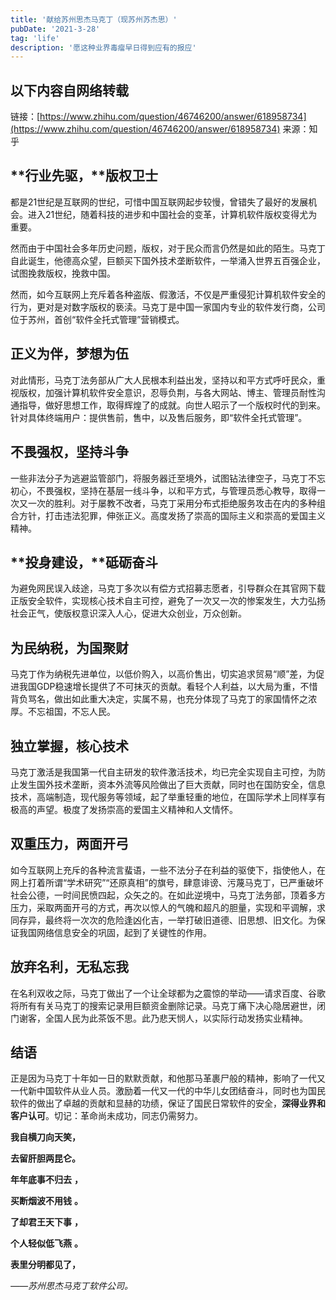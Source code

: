 ```yaml
---
title: '献给苏州思杰马克丁（现苏州苏杰思）'
pubDate: '2021-3-28'
tag: 'life'
description: '愿这种业界毒瘤早日得到应有的报应'
---
```


## **以下内容自网络转载**

链接：[https://www.zhihu.com/question/46746200/answer/618958734](https://www.zhihu.com/question/46746200/answer/618958734)
来源：知乎

## **行业先驱，**版权卫士

都是21世纪是互联网的世纪，可惜中国互联网起步较慢，曾错失了最好的发展机会。进入21世纪，随着科技的进步和中国社会的变革，计算机软件版权变得尤为重要。

然而由于中国社会多年历史问题，版权，对于民众而言仍然是如此的陌生。马克丁自此诞生，他德高众望，巨额买下国外技术垄断软件，一举涌入世界五百强企业，试图挽救版权，挽救中国。

然而，如今互联网上充斥着各种盗版、假激活，不仅是严重侵犯计算机软件安全的行为，更对是对数字版权的亵渎。马克丁是中国一家国内专业的软件发行商，公司位于苏州，首创“软件全托式管理”营销模式。

## **正义为伴，梦想为伍**

对此情形，马克丁法务部从广大人民根本利益出发，坚持以和平方式呼吁民众，重视版权，加强计算机软件安全意识，忍辱负荆，与各大网站、博主、管理员耐性沟通指导，做好思想工作，取得辉煌了的成就。向世人昭示了一个版权时代的到来。针对具体终端用户：提供售前，售中，以及售后服务，即“软件全托式管理”。

## **不畏强权，坚持斗争**

一些非法分子为逃避监管部门，将服务器迁至境外，试图钻法律空子，马克丁不忘初心，不畏强权，坚持在基层一线斗争，以和平方式，与管理员悉心教导，取得一次又一次的胜利。对于屡教不改者，马克丁采用分布式拒绝服务攻击在内的多种组合方针，打击违法犯罪，伸张正义。高度发扬了崇高的国际主义和崇高的爱国主义精神。

## **投身建设，**砥砺奋斗

为避免网民误入歧途，马克丁多次以有偿方式招募志愿者，引导群众在其官网下载正版安全软件，实现核心技术自主可控，避免了一次又一次的惨案发生，大力弘扬社会正气，使版权意识深入人心，促进大众创业，万众创新。

## **为民纳税，为国聚财**

马克丁作为纳税先进单位，以低价购入，以高价售出，切实追求贸易“顺”差，为促进我国GDP稳速增长提供了不可抹灭的贡献。看轻个人利益，以大局为重，不惜背负骂名，做出如此重大决定，实属不易，也充分体现了马克丁的家国情怀之浓厚。不忘祖国，不忘人民。

## **独立掌握，核心技术**

马克丁激活是我国第一代自主研发的软件激活技术，均已完全实现自主可控，为防止发生国外技术垄断，资本外流等风险做出了巨大贡献，同时也在国防安全，信息技术，高端制造，现代服务等领域，起了举重轻重的地位，在国际学术上同样享有极高的声望。极度了发扬崇高的爱国主义精神和人文情怀。

## **双重压力，两面开弓**

如今互联网上充斥的各种流言蜚语，一些不法分子在利益的驱使下，指使他人，在网上打着所谓“学术研究”“还原真相”的旗号，肆意诽谤、污蔑马克丁，已严重破坏社会公德，一时间民愤四起，众矢之的。在如此逆境中，马克丁法务部，顶着多方压力，采取两面开弓的方式，再次以惊人的气魄和超凡的胆量，实现和平调解，求同存异，最终将一次次的危险逢凶化吉，一举打破旧道德、旧思想、旧文化。为保证我国网络信息安全的巩固，起到了关键性的作用。

## **放弃名利，无私忘我**

在名利双收之际，马克丁做出了一个让全球都为之震惊的举动——请求百度、谷歌将所有有关马克丁的搜索记录用巨额资金删除记录。马克丁痛下决心隐居避世，闭门谢客，全国人民为此茶饭不思。此乃悲天悯人，以实际行动发扬实业精神。

## **结语**

正是因为马克丁十年如一日的默默贡献，和他那马革裹尸般的精神，影响了一代又一代新中国软件从业人员。激励着一代又一代的中华儿女团结奋斗，同时也为国民软件的做出了卓越的贡献和显赫的功绩，保证了国民日常软件的安全，**深得业界和客户认可**。切记：革命尚未成功，同志仍需努力。

**我自横刀向天笑，**

**去留肝胆两昆仑。**

**年年底事不归去** **，**

**买断烟波不用钱** **。**

**了却君王天下事** **，**

**个人轻似低飞燕** **。**

**表里分明都见了，**

*——苏州思杰马克丁软件公司。*
